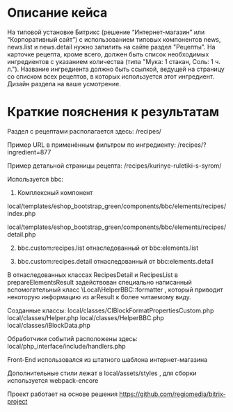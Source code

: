 # Описание кейса

На типовой установке Битрикс (решение “Интернет-магазин” или “Корпоративный сайт”) с использованием типовых компонентов news, news.list и news.detail нужно запилить на сайте раздел "Рецепты". 
На карточке рецепта, кроме всего, должен быть список необходимых ингредиентов с указанием количества (типа "Мука: 1 стакан, Соль: 1 ч. л."). 
Название ингредиента должно быть ссылкой, ведущей на страницу со списком всех рецептов, в которых используется этот ингредиент. Дизайн раздела на ваше усмотрение.


# Краткие пояснения к результатам

Раздел с рецептами располагается здесь: /recipes/

Пример URL в применённым фильтром по ингредиенту: /recipes/?ingredient=877

Пример детальной страницы рецепта: /recipes/kurinye-ruletiki-s-syrom/


Используется bbc:

1) Комплексный компонент

local/templates/eshop_bootstrap_green/components/bbc/elements/recipes/index.php

local/templates/eshop_bootstrap_green/components/bbc/elements/recipes/detail.php

2) bbc.custom:recipes.list отнаследованный от bbc:elements.list

3) bbc.custom:recipes.detail отнаследованный от bbc:elements.detail

В отнаследованных классах RecipesDetail и RecipesList в prepareElementsResult задействован специально написанный вспомогательный класс \Local\HelperBBC::formatter , который приводит некоторую информацию из arResult к более читаемому виду.


Созданные классы:
local/classes/CIBlockFormatPropertiesCustom.php
local/classes/Helper.php
local/classes/HelperBBC.php
local/classes/iBlockData.php


Обработчики событий расположены здесь:
local/php_interface/include/handlers.php


Front-End использовался из штатного шаблона интернет-магазина

Дополнительные стили лежат в local/assets/styles , для сборки используется webpack-encore

Проект работает на основе решения https://github.com/regiomedia/bitrix-project

